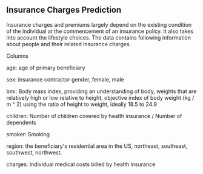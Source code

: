 ## Insurance Charges Prediction
Insurance charges and premiums largely depend on the existing condition of the individual at the commencement of an insurance policy.
It also takes into account the lifestyle choices. 
The data contains following information about people and their related insurance charges.

Columns

age: age of primary beneficiary

sex: insurance contractor gender, female, male

bmi: Body mass index, providing an understanding of body, weights that are relatively high or low relative to height, objective index of body weight (kg / m ^ 2) using the ratio of height to weight, ideally 18.5 to 24.9

children: Number of children covered by health insurance / Number of dependents

smoker: Smoking

region: the beneficiary's residential area in the US, northeast, southeast, southwest, northwest.

charges: Individual medical costs billed by health insurance
